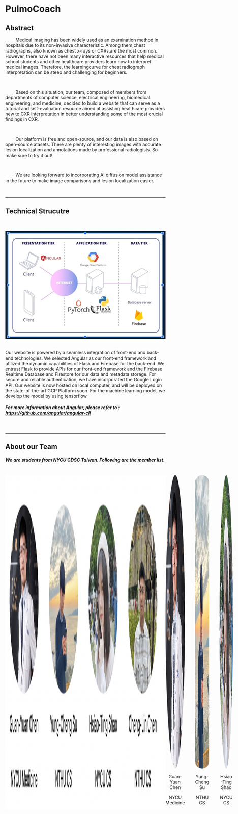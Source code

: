 # PulmoCoach

## Abstract 

<p> &emsp;&emsp; Medical imaging has been widely used as an examination method in hospitals due to its non-invasive characteristic. Among them,chest radiographs, also known as chest x-rays or CXRs,are the most common. However, there have not been many interactive resources that help medical school students and other healthcare providers learn how to interpret medical images. Therefore, the learningcurve for chest radiograph interpretation can be steep and challenging for beginners.</p>
<br>

<p> &emsp;&emsp; Based on this situation, our team, composed of members from departments of computer science, electrical engineering, biomedical engineering, and medicine, decided to build a website that can serve as a tutorial and self-evaluation resource aimed at assisting healthcare providers new to CXR interpretation in better understanding some of the most crucial findings in CXR.</p>
<br>

<p> &emsp;&emsp; Our platform is free and open-source, and our data is also based on open-source atasets. There are plenty of interesting images with accurate lesion localization and annotations made by professional radiologists. So make sure to try it out!</p>            
<br>

<p> &emsp;&emsp; We are looking forward to incorporating AI diffusion model assistance in the future to make image comparisons and lesion localization easier.</p>
<br>
<hr>

## Technical Strucutre 
&emsp;

<img src = '/images/archetecture_flow.png'>
&emsp;
<p>Our website is powered by a seamless integration of front-end and back-end technologies. We selected Angular as our front-end framework and utilized the dynamic capabilities of Flask and Firebase for the back-end. We entrust Flask to provide APIs for our front-end framework and the Firebase Realtime Database and Firestore for our data and metadata storage. For secure and reliable authentication, we have incorporated the Google Login API. Our website is now hosted on local computer, and will be deployed on the state-of-the-art GCP Platform soon.
For the machine learning model, we develop the model by using tensorflow
</p>

##### For more information about Angular, please refer to : https://github.com/angular/angular-cli

&emsp;
<hr>

## About our Team

##### We are students from NYCU GDSC Taiwan. Following are the member list.
<br>
<div style = " display : flex;">
    <img src = "./images/team.png">
    <div style = "margin-right:6.5%;">
        <img src = "./images/cgy.png" style = "border-radius :100%; height:23vh; width :23vh;">
        <p style = "text-align:center;size:0.25rem;">Guan-Yuan Chen</p>
        <p style = "text-align:center;size:0.25rem;">NYCU Medicine</p>
    </div>
    <div  style = "margin-right:6.5%;">
        <img src = "./images/syc.png" style = "border-radius:30rem; height:23vh; width :23vh;">
        <p style = "text-align:center;size:0.25rem;">Yung-Cheng Su</p>
        <p style = "text-align:center;size:0.25rem;">NTHU CS</p>
    </div>
    <div  style = "margin-right:6.5%;">
        <img src = "./images/sht.png" style = "border-radius:100%; height:23vh; width :23vh;">
        <p style = "text-align:center;size:0.25rem;">Hsiao-Ting Shao</p>
        <p style = "text-align:center;size:0.25rem;">NYCU CS</p>
    </div>
    <div  style = "margin-right:6.5%;">
        <img src = "./images/ccl.png"  style = "border-radius:100%; height:23vh; width :23vh;">
        <p style = "text-align:center;size:0.25rem;">Cheng-Lin Chen</p>
        <p style = "text-align:center;size:0.25rem;">NTHU CS</p>
    </div>
</div>


